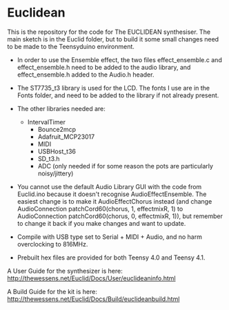 # Euclidean

This is the repository for the code for The EUCLIDEAN synthesiser. The main sketch is in the Euclid folder, but to build it some small changes need to be made to the Teensyduino environment.

- In order to use the Ensemble effect, the two files effect_ensemble.c and effect_ensemble.h need to be added to the audio library, and effect_ensemble.h added to the Audio.h header.

- The ST7735_t3 library is used for the LCD. The fonts I use are in the Fonts folder, and need to be added to the library if not already present.

- The other libraries needed are:

  - IntervalTimer
	- Bounce2mcp
	- Adafruit_MCP23017
	- MIDI
	- USBHost_t36
	- SD_t3.h
	- ADC (only needed if for some reason the pots are particularly noisy/jittery)

- You cannot use the default Audio Library GUI with the code from Euclid.ino because it doesn't recognise AudioEffectEnsemble.  The easiest change is to make it AudioEffectChorus  instead (and change AudioConnection patchCord60(chorus, 1, effectmixR, 1) to AudioConnection patchCord60(chorus, 0, effectmixR, 1)), but remember to change it back if you make changes and want to update.

- Compile with USB type set to Serial + MIDI + Audio, and no harm overclocking to 816MHz.

- Prebuilt hex files are provided for both Teensy 4.0 and Teensy 4.1.


A User Guide for the synthesizer is here: http://thewessens.net/Euclid/Docs/User/euclideaninfo.html

A Build Guide for the kit is here: http://thewessens.net/Euclid/Docs/Build/euclideanbuild.html
